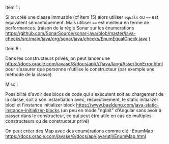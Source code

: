 Item 1 :

Si on créé une classe immuable (cf item 15) alors utiliser `equals` ou `==` est équivalent sémantiquement. Mais utiliser `==` est meilleur en terme de performances. 
(raison de la règle Sonar sur les énumerations https://github.com/SonarSource/sonar-java/blob/master/java-checks/src/main/java/org/sonar/java/checks/EnumEqualCheck.java )

Item 8 :

Dans les constructeurs privés, on peut lancer une https://docs.oracle.com/javase/8/docs/api///?java/lang/AssertionError.html pour s'assurer que personne n'utilise le constructeur (par exemple une méthode de la classe)

Misc :

Possibilité d'avoir des blocs de code qui s'exécutent soit au chargement de la classe, soit à son instantiation avec, respectivement, le static initializer blocl et l'instance initializer block https://www.baeldung.com/java-static-instance-initializer-blocks (un peu en mode "ngInit" d'Angular sans avoir à passer dans le constructeur, ce qui peut être utile en cas de multiples constructeurs ou de constructeur privé)

On peut créer des Map avec des enumérations comme clé : EnumMap https://docs.oracle.com/javase/8/docs/api/java/util/EnumMap.html

